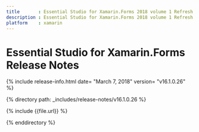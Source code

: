 ```yaml
---
title       : Essential Studio for Xamarin.Forms 2018 volume 1 Refresh Release Notes
description : Essential Studio for Xamarin.Forms 2018 volume 1 Refresh Release Notes
platform    : xamarin
---
```


# Essential Studio for Xamarin.Forms Release Notes

{% include release-info.html date= "March 7, 2018" version= "v16.1.0.26" %} 

{% directory path: _includes/release-notes/v16.1.0.26  %}

{% include {{file.url}} %}

{% enddirectory %}